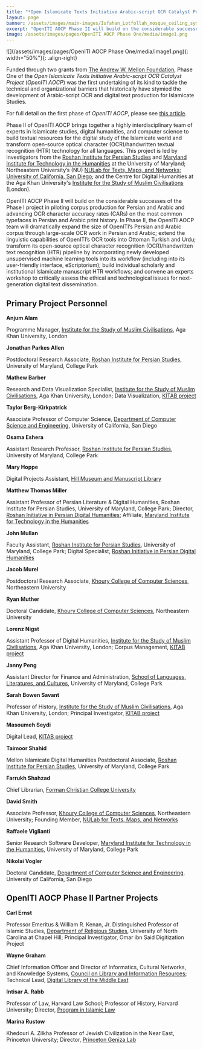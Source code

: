 ```yaml
---
title: "*Open Islamicate Texts Initiative Arabic-script OCR Catalyst Project* (*OpenITI AOCP*) Phase Two"
layout: page
banner: /assets/images/main-images/Isfahan_Lotfollah_mosque_ceiling_symmetric_narrow_border.png
excerpt: "OpenITI AOCP Phase II will build on the considerable successes of the Phase I project in piloting corpus production for Persian and Arabic and advancing OCR character accuracy rates (CARs) on the most common typefaces in Persian and Arabic print history"
image: /assets/images/pages/OpenITI AOCP Phase One/media/image1.png
---
```


![](/assets/images/pages/OpenITI AOCP Phase One/media/image1.png){: width="50%"}{: .align-right}

Funded through two grants from [The Andrew W. Mellon Foundation](https://mellon.org/), Phase One of the *Open Islamicate Texts Initiative Arabic-script OCR Catalyst Project* (*OpenITI AOCP*) was the first undertaking of its kind to tackle the technical and organizational barriers that historically have stymied the development of Arabic-script OCR and digital text production for Islamicate Studies.

For full detail on the first phase of *OpenITI AOCP*, please see [this article](https://medium.com/@openiti/openiti-aocp-9802865a6586).

Phase II of OpenITI AOCP brings together a highly interdisciplinary team of experts in Islamicate studies, digital humanities, and computer science to build textual resources for the digital study of the Islamicate world and transform open-source optical character (OCR)/handwritten textual recognition (HTR) technology for all languages. This project is led by investigators from the [Roshan Institute for Persian Studies](https://sllc.umd.edu/fields/persian) and [Maryland Institute for Technology in the Humanities](https://mith.umd.edu/) at the University of Maryland; Northeastern University’s (NU) [NULab for Texts, Maps, and Networks](https://cssh.northeastern.edu/nulab/); [University of California, San Diego](https://ucsd.edu/); and the Centre for Digital Humanities at the Aga Khan University's [Institute for the Study of Muslim Civilisations](https://www.aku.edu/ismc/Pages/home.aspx) (London). 

OpenITI AOCP Phase II will build on the considerable successes of the Phase I project in piloting corpus production for Persian and Arabic and advancing OCR character accuracy rates (CARs) on the most common typefaces in Persian and Arabic print history. In Phase II, the OpenITI AOCP team will dramatically expand the size of OpenITI’s Persian and Arabic corpus through large-scale OCR work in Persian and Arabic; extend the linguistic capabilities of OpenITI’s OCR tools into Ottoman Turkish and Urdu; transform its open-source optical character recognition (OCR)/handwritten text recognition (HTR) pipeline by incorporating newly developed unsupervised machine learning tools into its workflow (including into its user-friendly interface, eScriptorium); build individual scholarly and institutional Islamicate manuscript HTR workflows; and convene an experts workshop to critically assess the ethical and technological issues for next-generation digital text dissemination.  

## Primary Project Personnel

**Anjum Alam**

Programme Manager, [Institute for the Study of Muslim Civilisations](https://www.aku.edu/ismc/Pages/home.aspx), Aga Khan University, London

**Jonathan Parkes Allen**

Postdoctoral Research Associate, [Roshan Institute for Persian Studies](https://sllc.umd.edu/fields/persian), University of Maryland, College Park

**Mathew Barber**

Research and Data Visualization Specialist, [Institute for the Study of Muslim Civilisations](https://www.aku.edu/ismc/Pages/home.aspx), Aga Khan University, London; Data Visualization, [KITAB project](https://kitab-project.org/)

**Taylor Berg-Kirkpatrick**

Associate Professor of Computer Science, [Department of Computer Science and Engineering](https://cse.ucsd.edu/), University of California, San Diego

**Osama Eshera**

Assistant Research Professor, [Roshan Institute for Persian Studies](https://sllc.umd.edu/fields/persian), University of Maryland, College Park

**Mary Hoppe**

Digital Projects Assistant, [Hill Museum and Manuscript Library](https://hmml.org/)

**Matthew Thomas Miller**

Assistant Professor of Persian Literature & Digital Humanities, Roshan Institute for Persian Studies, University of Maryland, College Park; Director, [Roshan Initiative in Persian Digital Humanities](https://sllc.umd.edu/fields/persian/roshan-institute/digital-humanities); Affiliate, [Maryland Institute for Technology in the Humanities](https://mith.umd.edu/)

**John Mullan**

Faculty Assistant, [Roshan Institute for Persian Studies](https://sllc.umd.edu/fields/persian), University of Maryland, College Park; Digital Specialist, [Roshan Initiative in Persian Digital Humanities](https://sllc.umd.edu/fields/persian/roshan-institute/digital-humanities)

**Jacob Murel**

Postdoctoral Research Associate, [Khoury College of Computer Sciences](https://www.khoury.northeastern.edu/), Northeastern University

**Ryan Muther**

Doctoral Candidate, [Khoury College of Computer Sciences](https://www.khoury.northeastern.edu/), Northeastern University

**Lorenz Nigst**

Assistant Professor of Digital Humanities, [Institute for the Study of Muslim Civilisations](https://www.aku.edu/ismc/Pages/home.aspx), Aga Khan University, London; Corpus Management, [KITAB project](https://kitab-project.org/)

**Janny Peng**

Assistant Director for Finance and Administration, [School of Languages, Literatures, and Cultures](https://sllc.umd.edu/), University of Maryland, College Park

**Sarah Bowen Savant**

Professor of History, [Institute for the Study of Muslim Civilisations](https://www.aku.edu/ismc/Pages/home.aspx), Aga Khan University, London; Principal Investigator, [KITAB project](https://kitab-project.org/)

**Masoumeh Seydi**

Digital Lead, [KITAB project](https://kitab-project.org/)

**Taimoor Shahid**

Mellon Islamicate Digital Humanities Postdoctoral Associate, [Roshan Institute for Persian Studies](https://sllc.umd.edu/fields/persian), University of Maryland, College Park

**Farrukh Shahzad**

Chief Librarian, [Forman Christian College University](https://www.fccollege.edu.pk/)

**David Smith**

Associate Professor, [Khoury College of Computer Sciences](https://www.khoury.northeastern.edu/), Northeastern University; Founding Member, [NULab for Texts, Maps, and Networks](https://cssh.northeastern.edu/nulab/)

**Raffaele Viglianti**

Senior Research Software Developer, [Maryland Institute for Technology in the Humanities](https://mith.umd.edu/), University of Maryland, College Park

**Nikolai Vogler**

Doctoral Candidate, [Department of Computer Science and Engineering](https://cse.ucsd.edu/), University of California, San Diego
## OpenITI AOCP Phase II Partner Projects

**Carl Ernst**

Professor Emeritus & William R. Kenan, Jr. Distinguished Professor of Islamic Studies, [Department of Religious Studies](https://religion.unc.edu/), University of North Carolina at Chapel Hill; Principal Investigator, Omar ibn Said Digitization Project

**Wayne Graham**

Chief Information Officer and Director of Informatics, Cultural Networks, and Knowledge Systems, [Council on Library and Information Resources](https://www.clir.org/); Technical Lead, [Digital Library of the Middle East](https://dlmenetwork.org/library)

**Intisar A. Rabb**

Professor of Law, Harvard Law School; Professor of History, Harvard University; Director, [Program in Islamic Law](https://pil.law.harvard.edu/)

**Marina Rustow**

Khedouri A. Zilkha Professor of Jewish Civilization in the Near East, Princeton University; Director, [Princeton Geniza Lab](https://genizalab.princeton.edu/)


